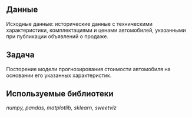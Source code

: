 ## Данные

Исходные данные: исторические данные с техническими характеристики, комплектациями и ценами автомобилей, указанными при публикации объявлений о продаже.

## Задача

Посторение модели прогнозирования стоимости автомобиля на основании его указанных характеристик.

## Используемые библиотеки

*numpy, pandas, matplotlib, sklearn, sweetviz*
